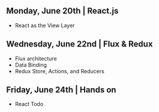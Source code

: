 
## Monday, June 20th | React.js

- React as the View Layer

## Wednesday, June 22nd | Flux & Redux

- Flux architecture
- Data Binding
- Redux Store, Actions, and Reducers

## Friday, June 24th | Hands on

- React Todo
